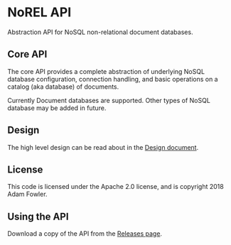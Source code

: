 # NoREL API

Abstraction API for NoSQL non-relational document databases.

## Core API

The core API provides a complete abstraction of underlying NoSQL database configuration,
connection handling, and basic operations on a catalog (aka database) of documents.

Currently Document databases are supported. Other types of NoSQL database may be added in future.

## Design

The high level design can be read about in the [Design document](documentation/design.md).

## License

This code is licensed under the Apache 2.0 license, and is copyright 2018 Adam Fowler.

## Using the API

Download a copy of the API from the [Releases page](https://github.com/adamfowleruk/norel/releases).
